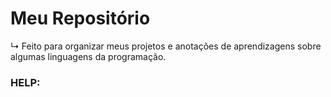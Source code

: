 # Meu Repositório 
  ↳  Feito para organizar meus projetos e anotações de aprendizagens sobre algumas linguagens da programação.

### HELP: 
